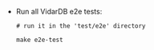 - Run all VidarDB e2e tests:

    ```shell
    # run it in the 'test/e2e' directory

    make e2e-test
    ```